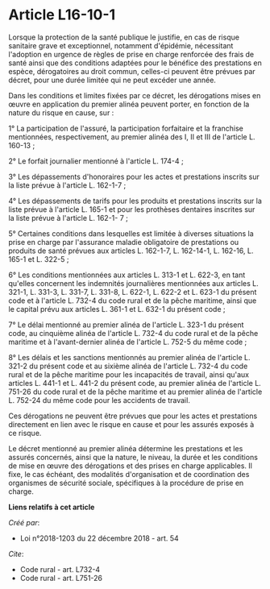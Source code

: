 # Article L16-10-1

Lorsque la protection de la santé publique le justifie, en cas de risque sanitaire grave et exceptionnel, notamment
d'épidémie, nécessitant l'adoption en urgence de règles de prise en charge renforcée des frais de santé ainsi que des
conditions adaptées pour le bénéfice des prestations en espèce, dérogatoires au droit commun, celles-ci peuvent être prévues
par décret, pour une durée limitée qui ne peut excéder une année.

Dans les conditions et limites fixées par ce décret, les dérogations mises en œuvre en application du premier alinéa peuvent
porter, en fonction de la nature du risque en cause, sur :

1° La participation de l'assuré, la participation forfaitaire et la franchise mentionnées, respectivement, au premier alinéa
des I, II et III de l'article L. 160-13 ;

2° Le forfait journalier mentionné à l'article L. 174-4 ;

3° Les dépassements d'honoraires pour les actes et prestations inscrits sur la liste prévue à l'article L. 162-1-7 ;

4° Les dépassements de tarifs pour les produits et prestations inscrits sur la liste prévue à l'article L. 165-1 et pour les
prothèses dentaires inscrites sur la liste prévue à l'article L. 162-1- 7 ;

5° Certaines conditions dans lesquelles est limitée à diverses situations la prise en charge par l'assurance maladie
obligatoire de prestations ou produits de santé prévues aux articles L. 162-1-7, L. 162-14-1, L. 162-16, L. 165-1 et L.
322-5 ;

6° Les conditions mentionnées aux articles L. 313-1 et L. 622-3, en tant qu'elles concernent les indemnités journalières
mentionnées aux articles L. 321-1, L. 331-3, L. 331-7, L. 331-8, L. 622-1, L. 622-2 et L. 623-1 du présent code et à
l'article L. 732-4 du code rural et de la pêche maritime, ainsi que le capital prévu aux articles L. 361-1 et L. 632-1 du
présent code ;

7° Le délai mentionné au premier alinéa de l'article L. 323-1 du présent code, au cinquième alinéa de l'article L. 732-4 du
code rural et de la pêche maritime et à l'avant-dernier alinéa de l'article L. 752-5 du même code ;

8° Les délais et les sanctions mentionnés au premier alinéa de l'article L. 321-2 du présent code et au sixième alinéa de
l'article L. 732-4 du code rural et de la pêche maritime pour les incapacités de travail, ainsi qu'aux articles L. 441-1 et
L. 441-2 du présent code, au premier alinéa de l'article L. 751-26 du code rural et de la pêche maritime et au premier alinéa
de l'article L. 752-24 du même code pour les accidents de travail.

Ces dérogations ne peuvent être prévues que pour les actes et prestations directement en lien avec le risque en cause et pour
les assurés exposés à ce risque.

Le décret mentionné au premier alinéa détermine les prestations et les assurés concernés, ainsi que la nature, le niveau, la
durée et les conditions de mise en œuvre des dérogations et des prises en charge applicables. Il fixe, le cas échéant, des
modalités d'organisation et de coordination des organismes de sécurité sociale, spécifiques à la procédure de prise en
charge.

**Liens relatifs à cet article**

_Créé par_:

  - Loi n°2018-1203 du 22 décembre 2018 - art. 54

_Cite_:

  - Code rural - art. L732-4
  - Code rural - art. L751-26
